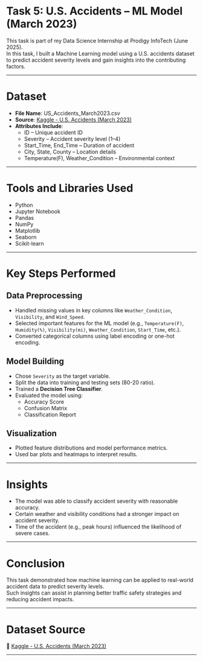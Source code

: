 # Task 5: U.S. Accidents – ML Model (March 2023)

This task is part of my Data Science Internship at Prodigy InfoTech (June 2025).  
In this task, I built a Machine Learning model using a U.S. accidents dataset to predict accident severity levels and gain insights into the contributing factors.

---

# Dataset

- **File Name**: US_Accidents_March2023.csv  
- **Source**: [Kaggle - U.S. Accidents (March 2023)](https://www.kaggle.com/datasets/sobhanmoosavi/us-accidents)  
- **Attributes Include**:
  - ID – Unique accident ID  
  - Severity – Accident severity level (1–4)  
  - Start_Time, End_Time – Duration of accident  
  - City, State, County – Location details  
  - Temperature(F), Weather_Condition – Environmental context  

---

# Tools and Libraries Used

- Python  
- Jupyter Notebook  
- Pandas  
- NumPy  
- Matplotlib  
- Seaborn  
- Scikit-learn  

---

# Key Steps Performed

## Data Preprocessing
- Handled missing values in key columns like `Weather_Condition`, `Visibility`, and `Wind_Speed`.
- Selected important features for the ML model (e.g., `Temperature(F)`, `Humidity(%)`, `Visibility(mi)`, `Weather_Condition`, `Start_Time`, etc.).
- Converted categorical columns using label encoding or one-hot encoding.

## Model Building
- Chose `Severity` as the target variable.
- Split the data into training and testing sets (80-20 ratio).
- Trained a **Decision Tree Classifier**.
- Evaluated the model using:
  - Accuracy Score
  - Confusion Matrix
  - Classification Report

## Visualization
- Plotted feature distributions and model performance metrics.
- Used bar plots and heatmaps to interpret results.

---

# Insights

- The model was able to classify accident severity with reasonable accuracy.
- Certain weather and visibility conditions had a stronger impact on accident severity.
- Time of the accident (e.g., peak hours) influenced the likelihood of severe cases.

---

# Conclusion

This task demonstrated how machine learning can be applied to real-world accident data to predict severity levels.  
Such insights can assist in planning better traffic safety strategies and reducing accident impacts.

---

# Dataset Source

🔗 [Kaggle - U.S. Accidents (March 2023)](https://www.kaggle.com/datasets/sobhanmoosavi/us-accidents)

---
